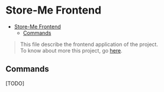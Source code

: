 # Store-Me Frontend

<!-- TOC -->

- [Store-Me Frontend](#store-me-frontend)
  - [Commands](#commands)

<!-- TOC -->

> This file describe the frontend application of the project.  
> To know about more this project, go [here](../../README.md).

## Commands

[TODO]
